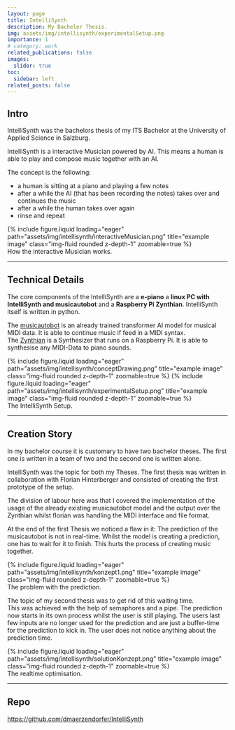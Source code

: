 ```yaml
---
layout: page
title: IntelliSynth
description: My Bachelor Thesis.
img: assets/img/intellisynth/experimentalSetup.png
importance: 1
# category: work
related_publications: false
images:
  slider: true
toc:
  sidebar: left
related_posts: false
---
```


## Intro

IntelliSynth was the bachelors thesis of my ITS Bachelor at the University of Applied Science in Salzburg.

IntelliSynth is a interactive Musician powered by AI. This means a human is able to play and compose music together with an AI.

The concept is the following: 
* a human is sitting at a piano and playing a few notes
* after a while the AI (that has been recording the notes) takes over and continues the music
* after a while the human takes over again
* rinse and repeat

<div class="row">
    <div class="col-sm mt-3 mt-md-0">
        {% include figure.liquid loading="eager" path="assets/img/intellisynth/interactiveMusician.png" title="example image" class="img-fluid rounded z-depth-1" zoomable=true %}
    </div>
</div>
<div class="caption">
    How the interactive Musician works.
</div>

---

## Technical Details

The core components of the IntelliSynth are a **e-piano** a **linux PC with IntelliSynth and musicautobot** and a **Raspberry Pi Zynthian**. IntelliSynth itself is written in python.

The <a href="https://musicautobot.com/">musicautobot</a> is an already trained transformer AI model for musical MIDI data. It is able to continue music if feed in a MIDI syntax.   
The <a href="https://zynthian.org/">Zynthian</a> is a Synthesizer that runs on a Raspberry Pi. It is able to synthesise any MIDI-Data to piano sounds.

<div class="row">
    <div class="col-sm mt-3 mt-md-0">
        {% include figure.liquid loading="eager" path="assets/img/intellisynth/conceptDrawing.png" title="example image" class="img-fluid rounded z-depth-1" zoomable=true %}
        {% include figure.liquid loading="eager" path="assets/img/intellisynth/experimentalSetup.png" title="example image" class="img-fluid rounded z-depth-1" zoomable=true %}
    </div>
</div>
<div class="caption">
    The IntelliSynth Setup.
</div>

---

## Creation Story

In my bachelor course it is customary to have two bachelor theses. The first one is written in a team of two and the second one is written alone.

IntelliSynth was the topic for both my Theses. The first thesis was written in collaboration with Florian Hinterberger and consisted of creating the first prototype of the setup.

The division of labour here was that I covered the implementation of the usage of the already existing musicautobot model and the output over the Zynthian whilst florian was handling the MIDI interface and file format.

At the end of the first Thesis we noticed a flaw in it: The prediction of the musicautobot is not in real-time. Whilst the model is creating a prediction, one has to wait for it to finish. This hurts the process of creating music together.

<div class="row">
    <div class="col-sm mt-3 mt-md-0">
        {% include figure.liquid loading="eager" path="assets/img/intellisynth/konzept1.png" title="example image" class="img-fluid rounded z-depth-1" zoomable=true %}
    </div>
</div>
<div class="caption">
    The problem with the prediction.
</div>


The topic of my second thesis was to get rid of this waiting time.  
This was achieved with the help of semaphores and a pipe. The prediction now starts in its own process whilst the user is still playing. The users last few inputs are no longer used for the prediction and are just a buffer-time for the prediction to kick in. The user does not notice anything about the prediction time.

<div class="row">
    <div class="col-sm mt-3 mt-md-0">
        {% include figure.liquid loading="eager" path="assets/img/intellisynth/solutionKonzept.png" title="example image" class="img-fluid rounded z-depth-1" zoomable=true %}
    </div>
</div>
<div class="caption">The realtime optimisation.
</div>

---

## Repo
<a href="https://github.com/dmaerzendorfer/IntelliSynth">https://github.com/dmaerzendorfer/IntelliSynth</a>

